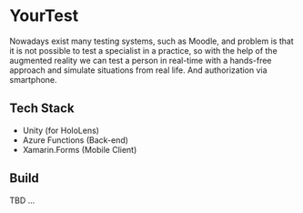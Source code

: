 # YourTest

Nowadays exist many testing systems, such as Moodle, and problem is that it is not possible to test a specialist in a practice, so with the help of the augmented reality we can test a person in real-time with a hands-free approach and simulate situations from real life. And authorization via smartphone.

## Tech Stack

- Unity (for HoloLens)
- Azure Functions (Back-end)
- Xamarin.Forms (Mobile Client)

## Build

TBD ...
